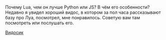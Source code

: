 Почему Lua, чем он лучше Python или JS? В чём его особенности? Недавно я увидел хороший видос, в котором за пол часа рассказывают базу про Луа, посмотрел, мне понравилось. Советую вам там посмотреть или послушать его.

[Видосик](https://www.youtube.com/watch?v=ALJckcNaYq0)
